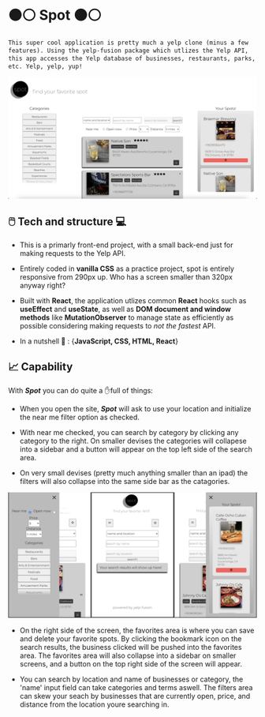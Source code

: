 # ⚫⚪ Spot ⚫⚪

    This super cool application is pretty much a yelp clone (minus a few features). Using the yelp-fusion package which utlizes the Yelp API, this app accesses the Yelp database of businesses, restaurants, parks, etc. Yelp, yelp, yup!

![spot img](spot.png)

## 🖱️ Tech and structure 💻

- This is a primarly front-end project, with a small back-end just for making requests to the Yelp API.

- Entirely coded in **vanilla CSS** as a practice project, spot is entirely responsive from 290px up. Who has a screen smaller than 320px anyway right?

- Built with **React**, the application utlizes common **React** hooks such as **useEffect** and **useState**, as well as **DOM document and window methods** like **MutationObserver** to manage state as efficiently as possible considering making requests to _not the fastest_ API.

- In a nutshell 🥜 : {**JavaScript, CSS, HTML, React**}

## 📈 Capability

With _**Spot**_ you can do quite a ✋full of things:

- When you open the site, _**Spot**_ will ask to use your location and initialize the near me filter option as checked.

- With near me checked, you can search by category by clicking any category to the right. On smaller devises the categories will collapese into a sidebar and a button will appear on the top left side of the search area.

- On very small devises (pretty much anything smaller than an ipad) the filters will also collapse into the same side bar as the catagories.

<img src="spotSm.png" alt="spot small screens">


- On the right side of the screen, the favorites area is where you can save and delete your favorite spots. By clicking the bookmark icon on the search results, the business clicked will be pushed into the favorites area. The favorites area will also collapse into a sidebar on smaller screens, and a button on the top right side of the screen will appear.

- You can search by location and name of businesses or category, the 'name' input field can take categories and terms aswell. The filters area can skew your seach by businesses that are currently open, price, and distance from the location youre searching in.
